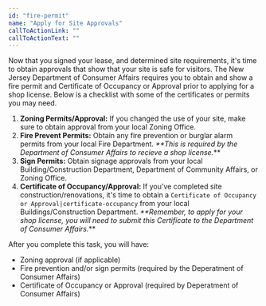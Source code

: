 ```yaml
---
id: "fire-permit"
name: "Apply for Site Approvals"
callToActionLink: ""
callToActionText: ""
---
```


Now that you signed your lease, and determined site requirements, it's time to obtain approvals that show that your site is safe for visitors. The New Jersey Department of Consumer Affairs requires you to obtain and show a fire permit and Certificate of Occupancy or Approval prior to applying for a shop license. Below is a checklist with some of the certificates or permits you may need.
      
1. **Zoning Permits/Approval:** If you changed the use of your site, make sure to obtain approval from your local Zoning Office.
2. **Fire Prevent Permits:** Obtain any fire prevention or burglar alarm permits from your local Fire Department. _**This is required by the Department of Consumer Affairs to recieve a shop license._**
3. **Sign Permits:** Obtain signage approvals from your local Building/Construction Department, Department of Community Affairs, or Zoning Office.
4. **Certificate of Occupancy/Approval:** If you've completed site construction/renovations, it's time to obtain a `Certificate of Occupancy or Approval|certificate-occupancy` from your local Buildings/Construction Department. _**Remember, to apply for your shop license, you will need to submit this Certificate to the Department of Consumer Affairs._**

After you complete this task, you will have:
- Zoning approval (if applicable)
- Fire prevention and/or sign permits (required by the Deperatment of Consumer Affairs)
- Certificate of Occupancy or Approval (required by Deperatment of Consumer Affairs)       
